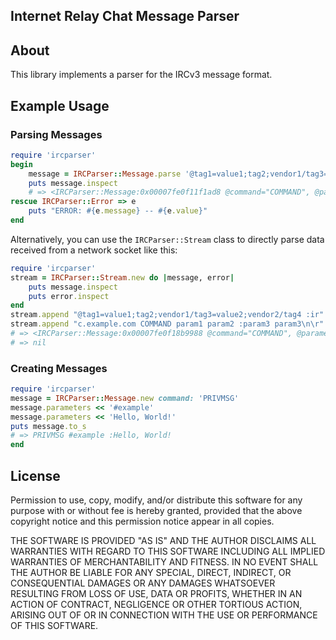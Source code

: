 ## Internet Relay Chat Message Parser

## About

This library implements a parser for the IRCv3 message format.

## Example Usage

### Parsing Messages

```ruby
require 'ircparser'
begin
	message = IRCParser::Message.parse '@tag1=value1;tag2;vendor1/tag3=value2;vendor2/tag4 :irc.example.com COMMAND param1 param2 :param3 param3'
	puts message.inspect
	# => <IRCParser::Message:0x00007fe0f11f1ad8 @command="COMMAND", @parameters=["param1", "param2", "param3 param3"], @prefix=#<IRCParser::Prefix:0x00007fe0f2120068 @nick="irc.example.com", @user=nil, @host=nil>, @tags={"tag1"=>"value1", "tag2"=>"", "vendor1/tag3"=>"value2", "vendor2/tag4"=>""}>
rescue IRCParser::Error => e
	puts "ERROR: #{e.message} -- #{e.value}"
end
```

Alternatively, you can use the `IRCParser::Stream` class to directly parse data received from a network socket like this:

```ruby
require 'ircparser'
stream = IRCParser::Stream.new do |message, error|
	puts message.inspect
	puts error.inspect
end
stream.append "@tag1=value1;tag2;vendor1/tag3=value2;vendor2/tag4 :ir"
stream.append "c.example.com COMMAND param1 param2 :param3 param3\n\r"
# => <IRCParser::Message:0x00007fe0f18b9988 @command="COMMAND", @parameters=["param1", "param2", "param3 param3"], @prefix=#<IRCParser::Prefix:0x00007fe0f18b9dc0 @nick="irc.example.com", @user=nil, @host=nil>, @tags={"tag1"=>"value1", "tag2"=>"", "vendor1/tag3"=>"value2", "vendor2/tag4"=>""}>
# => nil
```

### Creating Messages

```ruby
require 'ircparser'
message = IRCParser::Message.new command: 'PRIVMSG'
message.parameters << '#example'
message.parameters << 'Hello, World!'
puts message.to_s
# => PRIVMSG #example :Hello, World!
end
```
## License

Permission to use, copy, modify, and/or distribute this software for any purpose with or without fee
is hereby granted, provided that the above copyright notice and this permission notice appear in all
copies.

THE SOFTWARE IS PROVIDED "AS IS" AND THE AUTHOR DISCLAIMS ALL WARRANTIES WITH REGARD TO THIS
SOFTWARE INCLUDING ALL IMPLIED WARRANTIES OF MERCHANTABILITY AND FITNESS. IN NO EVENT SHALL THE
AUTHOR BE LIABLE FOR ANY SPECIAL, DIRECT, INDIRECT, OR CONSEQUENTIAL DAMAGES OR ANY DAMAGES
WHATSOEVER RESULTING FROM LOSS OF USE, DATA OR PROFITS, WHETHER IN AN ACTION OF CONTRACT,
NEGLIGENCE OR OTHER TORTIOUS ACTION, ARISING OUT OF OR IN CONNECTION WITH THE USE OR PERFORMANCE OF
THIS SOFTWARE.
